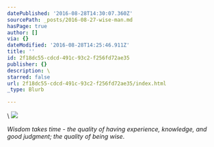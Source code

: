 ```yaml
---
datePublished: '2016-08-28T14:30:07.360Z'
sourcePath: _posts/2016-08-27-wise-man.md
hasPage: true
author: []
via: {}
dateModified: '2016-08-28T14:25:46.911Z'
title: ''
id: 2f18dc55-cdcd-491c-93c2-f256fd72ae35
publisher: {}
description: \
starred: false
url: 2f18dc55-cdcd-491c-93c2-f256fd72ae35/index.html
_type: Blurb

---
```

\\
![](https://the-grid-user-content.s3-us-west-2.amazonaws.com/b6100539-33a8-4271-b9f2-981657f071f9.jpg)

_Wisdom takes time - the quality of having experience, knowledge, and good judgment; the quality of being wise_.